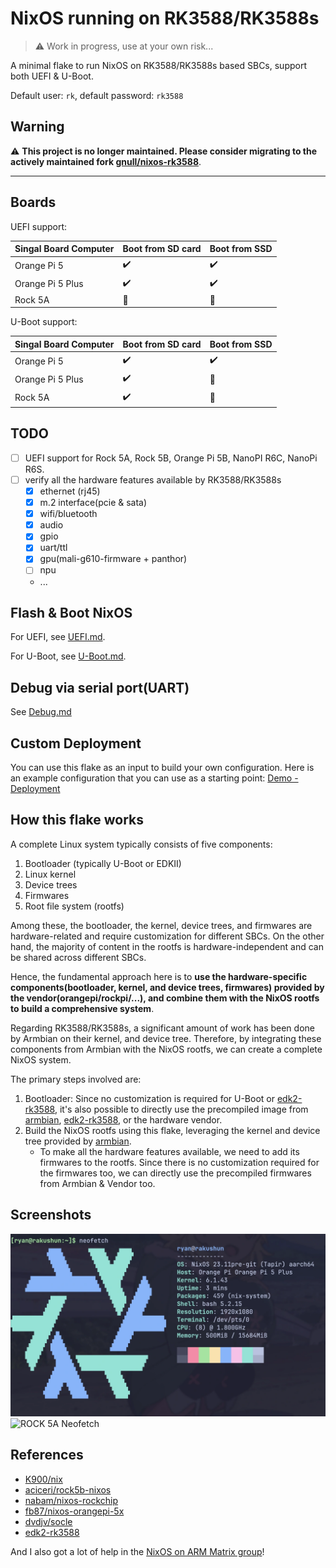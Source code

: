 # NixOS running on RK3588/RK3588s

> :warning: Work in progress, use at your own risk...

A minimal flake to run NixOS on RK3588/RK3588s based SBCs, support both UEFI & U-Boot.

Default user: `rk`, default password: `rk3588`

## Warning

:warning: **This project is no longer maintained. Please consider migrating to the actively maintained fork [gnull/nixos-rk3588](https://github.com/gnull/nixos-rk3588)**.

---

## Boards

UEFI support:

| Singal Board Computer | Boot from SD card  | Boot from SSD      |
| --------------------- | ------------------ | ------------------ |
| Orange Pi 5           | :heavy_check_mark: | :heavy_check_mark: |
| Orange Pi 5 Plus      | :heavy_check_mark: | :heavy_check_mark: |
| Rock 5A               | :no_entry_sign:    | :no_entry_sign:    |

U-Boot support:

| Singal Board Computer | Boot from SD card  | Boot from SSD      |
| --------------------- | ------------------ | ------------------ |
| Orange Pi 5           | :heavy_check_mark: | :heavy_check_mark: |
| Orange Pi 5 Plus      | :heavy_check_mark: | :no_entry_sign:    |
| Rock 5A               | :heavy_check_mark: | :no_entry_sign:    |

## TODO

- [ ] UEFI support for Rock 5A, Rock 5B, Orange Pi 5B, NanoPI R6C, NanoPi R6S.
- [ ] verify all the hardware features available by RK3588/RK3588s
  - [x] ethernet (rj45)
  - [x] m.2 interface(pcie & sata)
  - [x] wifi/bluetooth
  - [x] audio
  - [x] gpio
  - [x] uart/ttl
  - [x] gpu(mali-g610-firmware + panthor)
  - [ ] npu
  - ...

## Flash & Boot NixOS

For UEFI, see [UEFI.md](./UEFI.md).

For U-Boot, see [U-Boot.md](./U-Boot.md).

## Debug via serial port(UART)

See [Debug.md](./Debug.md)

## Custom Deployment

You can use this flake as an input to build your own configuration.
Here is an example configuration that you can use as a starting point: [Demo - Deployment](./demo)

## How this flake works

A complete Linux system typically consists of five components:

1. Bootloader (typically U-Boot or EDKII)
1. Linux kernel
1. Device trees
1. Firmwares
1. Root file system (rootfs)

Among these, the bootloader, the kernel, device trees, and firmwares are hardware-related and require customization for different SBCs.
On the other hand, the majority of content in the rootfs is hardware-independent and can be shared across different SBCs.

Hence, the fundamental approach here is to **use the hardware-specific components(bootloader, kernel, and device trees, firmwares) provided by the vendor(orangepi/rockpi/...), and combine them with the NixOS rootfs to build a comprehensive system**.

Regarding RK3588/RK3588s, a significant amount of work has been done by Armbian on their kernel, and device tree.
Therefore, by integrating these components from Armbian with the NixOS rootfs, we can create a complete NixOS system.

The primary steps involved are:

1. Bootloader: Since no customization is required for U-Boot or [edk2-rk3588], it's also possible to directly use the precompiled image from [armbian], [edk2-rk3588], or the hardware vendor.
2. Build the NixOS rootfs using this flake, leveraging the kernel and device tree provided by [armbian].
   - To make all the hardware features available, we need to add its firmwares to the rootfs. Since there is no customization required for the firmwares too, we can directly use the precompiled firmwares from Armbian & Vendor too.

## Screenshots

![Orange Pi 5 Plus Neofetch](_img/nixos-orangepi5plus.webp)
![ROCK 5A Neofetch](_img/nixos-rock5a.webp)

## References

- [K900/nix](https://gitlab.com/K900/nix)
- [aciceri/rock5b-nixos](https://github.com/aciceri/rock5b-nixos)
- [nabam/nixos-rockchip](https://github.com/nabam/nixos-rockchip)
- [fb87/nixos-orangepi-5x](https://github.com/fb87/nixos-orangepi-5x)
- [dvdjv/socle](https://github.com/dvdjv/socle)
- [edk2-rk3588]

And I also got a lot of help in the [NixOS on ARM Matrix group](https://matrix.to/#/#nixos-on-arm:nixos.org)!

[edk2-rk3588]: https://github.com/edk2-porting/edk2-rk3588
[armbian]: https://github.com/armbian/build
